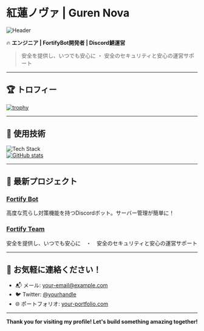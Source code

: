 # 紅蓮ノヴァ | Guren Nova  
![Header](https://example.com/header-image.png)

🔥 **エンジニア | FortifyBot開発者 | Discord鯖運営**  
> 安全を提供し、いつでも安心に ・ 安全のセキュリティと安心の運営サポート  

---

## 🏆 トロフィー

[![trophy](https://github-profile-trophy.vercel.app/?username=guren-nova&theme=radical)](https://github.com/ryo-ma/github-profile-trophy)

---

## 🚀 使用技術

![Tech Stack](https://techstack-icon-api.com/icons/python/javascript/nodejs.png)  
[![GitHub stats](https://github-readme-stats.vercel.app/api?username=guren-nova&count_private=true&show_icons=true&hide_title=true&theme=dark)](https://github.com/guren-nova)

---

## 🌱 最新プロジェクト

### [Fortify Bot](リンク)
高度な荒らし対策機能を持つDiscordボット。サーバー管理が簡単に！

### [Fortify Team](リンク)
安全を提供し、いつでも安心に　・　安全のセキュリティと安心の運営サポート

---

## 💬 お気軽に連絡ください！

- 📬 メール: [your-email@example.com](mailto:your-email@example.com)
- 🐦 Twitter: [@yourhandle](https://twitter.com/yourhandle)
- 🌐 ポートフォリオ: [your-portfolio.com](https://your-portfolio.com)

---

**Thank you for visiting my profile! Let's build something amazing together!**
